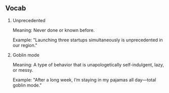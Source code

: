 ## Vocab

1. Unprecedented

   Meaning: Never done or known before.

   Example: "Launching three startups simultaneously is unprecedented in our region."

2. Goblin mode

    Meaning: A type of behavior that is unapologetically self-indulgent, lazy, or messy.

    Example: "After a long week, I’m staying in my pajamas all day—total goblin mode."

    


